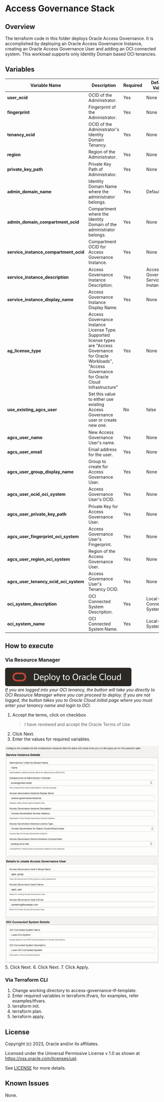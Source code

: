 # Access Governance Stack

## Overview

The terraform code in this folder deploys Oracle Access Governance.  It is accomplished by deploying an Oracle Access Governance Instance, creating an Oracle Access Governance User and adding an OCI connected system. This workload supports only Identity Domain based OCI tenancies.

## Variables
| Variable Name                          | Description                                                                                                                                                         | Required | Default Value                       |
|----------------------------------------|---------------------------------------------------------------------------------------------------------------------------------------------------------------------|---------|-------------------------------------|
| **user_ocid**                          | OCID of the Administrator.                                                                                                                                          | Yes     | None                                |
| **fingerprint**                        | Fingerprint of the Administrator.                                                                                                                                   | Yes     | None                                |
| **tenancy_ocid**                       | OCID of the Administrator's Identity Domain Tenancy.                                                                                                                | Yes     | None                                |
| **region**                             | Region of the Administrator.                                                                                                                                        | Yes     | None                                |
| **private_key_path**                   | Private Key Path of Administrator.                                                                                                                                  | Yes     | None                                |
| **admin_domain_name**                  | Identity Domain Name where the administrator belongs.                                                                                                               | Yes     | Default                             |
| **admin_domain_compartment_ocid**      | Compartment where the Identity Domain of the administrator belongs.                                                                                                 | Yes     | None                                |
| **service_instance_compartment_ocid**  | Compartment OCID for Access Governance Instance.                                                                                                                    | Yes     | None                                |
| **service_instance_description**       | Access Governance Instance Description.                                                                                                                             | Yes     | Access Governance Service Instance. |
| **service_instance_display_name**      | Access Governance Instance Display Name.                                                                                                                            | Yes     | None                                |
| **ag_license_type**                    | Access Governance Instance License Type.  Supported license types are "Access Governance for Oracle Workloads", "Access Governance for Oracle Cloud Infrastructure" |Yes      | None                                |
| **use_existing_agcs_user**             | Set this value to either use existing Access Governance user or create new one.                                                                                     | No      | false                               |
| **agcs_user_name**                     | New Access Governance User's name.                                                                                                                                  | Yes     | None                                |
| **agcs_user_email**                    | Email address for the user.                                                                                                                                         | Yes     | None                                |
| **agcs_user_group_display_name**       | Group to create for Access Governance User.                                                                                                                         | Yes     | None                                |
| **agcs_user_ocid_oci_system**          | Access Governance User's OCID.                                                                                                                                      | Yes     | None                                |
| **agcs_user_private_key_path**         | Private Key for Access Governance User.                                                                                                                             | Yes     | None                                |
| **agcs_user_fingerprint_oci_system**   | Access Governance User's Fingerprint.                                                                                                                               | Yes     | None                                |
| **agcs_user_region_oci_system**        | Region of the Access Governance User.                                                                                                                               | Yes     | None                                |
| **agcs_user_tenancy_ocid_oci_system**  | Access Governance User's Tenancy OCID.                                                                                                                              | Yes     | None                                |
| **oci_system_description**             | OCI Connected System Description.                                                                                                                                   | Yes     | Local OCI Connected System.         |
| **oci_system_name**                    | OCI Connected System Name.                                                                                                                                          | Yes     | Local-OCI-System                    |

## How to execute
### Via Resource Manager
[![Deploy_To_OCI](images/DeployToOCI.svg)](https://cloud.oracle.com/resourcemanager/stacks/create?zipUrl=https://github.com/oracle-quickstart/access-governance-tf-template/archive/refs/heads/main.zip) <br>
*If you are logged into your OCI tenancy, the button will take you directly to OCI Resource Manager where you can proceed to deploy. If you are not logged, the button takes you to Oracle Cloud initial page where you must enter your tenancy name and login to OCI.*
1. Accept the terms, click on checkbox <blockquote> <checkbox> I have reviewed and accept the Oracle Terms of Use </blockquote>
2. Click Next.
3. Enter the values for required variables.

![Variables](images/variables.png) 
5. Click Next.
6. Click Next.
7. Click Apply.

### Via Terraform CLI
1. Change working directory to access-governance-tf-template.
2. Enter required variables in terraform.tfvars, for examples, refer examples/tfvars.
3. terraform init.
4. terraform plan.
5. terraform apply.

## License
Copyright (c) 2023, Oracle and/or its affiliates.

Licensed under the Universal Permissive License v 1.0 as shown at https://oss.oracle.com/licenses/upl.

See [LICENSE](LICENSE) for more details.

## Known Issues
None.